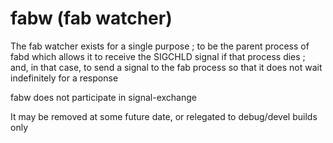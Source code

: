 fabw (fab watcher)
===

The fab watcher exists for a single purpose ; to be the parent process of fabd
which allows it to receive the SIGCHLD signal if that process dies ; and, in
that case, to send a signal to the fab process so that it does not wait
indefinitely for a response

fabw does not participate in signal-exchange

It may be removed at some future date, or relegated to debug/devel builds only
